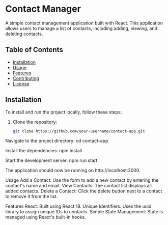 # Contact Manager

A simple contact management application built with React. This application allows users to manage a list of contacts, including adding, viewing, and deleting contacts.

## Table of Contents

- [Installation](#installation)
- [Usage](#usage)
- [Features](#features)
- [Contributing](#contributing)
- [License](#license)

## Installation

To install and run the project locally, follow these steps:

1. Clone the repository:

   ```bash
   git clone https://github.com/your-username/contact-app.git
   
Navigate to the project directory:
cd contact-app

Install the dependencies:
npm install

Start the development server:
npm run start

The application should now be running on http://localhost:3000.

Usage
Add a Contact: Use the form to add a new contact by entering the contact's name and email.
View Contacts: The contact list displays all added contacts.
Delete a Contact: Click the delete button next to a contact to remove it from the list.

Features
React: Built using React 18.
Unique Identifiers: Uses the uuid library to assign unique IDs to contacts.
Simple State Management: State is managed using React's built-in hooks.

